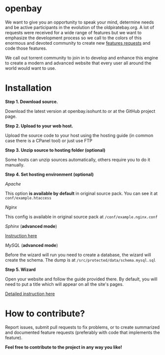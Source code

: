 openbay
=======
We want to give you an opportunity to speak your mind, determine needs and be active participants in the evolution of the oldpiratebay.org. A lot of requests were received for a wide range of features but we want to emphasize the development process so we call to the colors of this enormous and devoted community to create new [features requests](https://openbay.uservoice.com/forums/279139-ideas) and code those features.

We call out torrent community to join in to develop and enhance this engine to create a modern and advanced website that every user all around the world would want to use. 


Installation
=======

**Step 1. Download source.**

Download the latest version at openbay.isohunt.to or at the GitHub project page.

**Step 2. Upload to your web host.**

Upload the source code to your host using the hosting guide
(in common case there is a CPanel tool) or just use FTP

**Step 3. Unzip source to hosting folder (optional)**

Some hosts can unzip sources automatically, others require you to do it
manually.

**Step 4. Set hosting environment (optional)**

*Apache*

This option **is available by default** in original source pack. You can see it
at `conf/example.htaccess`

*Nginx*

This config is available in original source pack at `/conf/example.nginx.conf`

*Sphinx* (**advanced mode**)

[Instruction here](https://github.com/isohuntto/openbay/wiki/sphinx)

*MySQL* (**advanced mode**)

Before the wizard will run you need to create a database, the wizard will create
the schema. The dump is at `/src/protected/data/schema.mysql.sql`

**Step 5. Wizard**

Open your website and follow the guide provided there. By default, you will need
to put a title which will appear on all the site's pages.

[Detailed instruction here](https://github.com/isohuntto/openbay/wiki/shared-hosting-guide)

How to contribute?
==================

Report issues, submit pull requests to fix problems, or to create summarized and
documented feature requests (preferably with code that implements the
feature).

**Feel free to contribute to the project in any way you like!**
